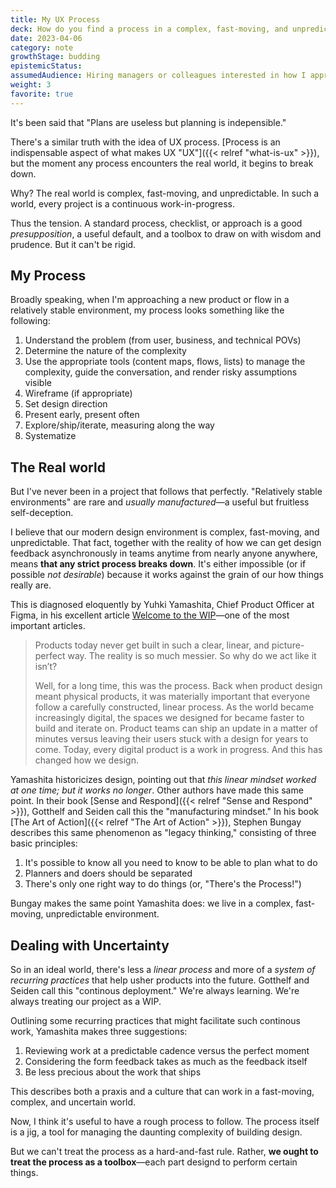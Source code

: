 ```yaml
---
title: My UX Process
deck: How do you find a process in a complex, fast-moving, and unpredictable environment?
date: 2023-04-06
category: note
growthStage: budding
epistemicStatus: 
assumedAudience: Hiring managers or colleagues interested in how I approach UX as a process. Nothing novel here if you've been following industry trends for awhile, but it's worthwhile to me to collect my POV in one place!
weight: 3
favorite: true
---
```


It's been said that "Plans are useless but planning is indepensible."

There's a similar truth with the idea of UX process. [Process is an indispensable aspect of what makes UX "UX"]({{< relref "what-is-ux" >}}), but the moment any process encounters the real world, it begins to break down.

Why? The real world is complex, fast-moving, and unpredictable. In such a world, every project is a continuous work-in-progress.

Thus the tension. A standard process, checklist, or approach is a good _presupposition_, a useful default, and a toolbox to draw on with wisdom and prudence. But it can't be rigid.

## My Process
Broadly speaking, when I'm approaching a new product or flow in a relatively stable environment, my process looks something like the following:

1. Understand the problem (from user, business, and technical POVs)
2. Determine the nature of the complexity
3. Use the appropriate tools (content maps, flows, lists) to manage the complexity, guide the conversation, and render risky assumptions visible
4. Wireframe (if appropriate)
5. Set design direction
6. Present early, present often
7. Explore/ship/iterate, measuring along the way
8. Systematize

## The Real world
But I've never been in a project that follows that perfectly. "Relatively stable environments" are rare and _usually manufactured_—a useful but fruitless self-deception.

I believe that our modern design environment is complex, fast-moving, and unpredictable. That fact, together with the reality of how we can get design feedback asynchronously in teams anytime from nearly anyone anywhere, means **that any strict process breaks down**. It's either impossible (or if possible _not desirable_) because it works against the grain of our how things really are.

This is diagnosed eloquently by Yuhki Yamashita, Chief Product Officer at Figma, in his excellent article [Welcome to the WIP](https://www.figma.com/blog/welcome-to-the-wip/)—one of the most important articles.

> Products today never get built in such a clear, linear, and picture-perfect way. The reality is so much messier. So why do we act like it isn’t?  
>   
> Well, for a long time, this was the process. Back when product design meant physical products, it was materially important that everyone follow a carefully constructed, linear process. As the world became increasingly digital, the spaces we designed for became faster to build and iterate on. Product teams can ship an update in a matter of minutes versus leaving their users stuck with a design for years to come. Today, every digital product is a work in progress. And this has changed how we design.

Yamashita historicizes design, pointing out that _this linear mindset worked at one time; but it works no longer_. Other authors have made this same point. In their book [Sense and Respond]({{< relref "Sense and Respond" >}}), Gotthelf and Seiden call this the "manufacturing mindset." In his book [The Art of Action]({{< relref "The Art of Action" >}}), Stephen Bungay describes this same phenomenon as "legacy thinking," consisting of three basic principles:

1. It's possible to know all you need to know to be able to plan what to do
2. Planners and doers should be separated
3. There's only one right way to do things (or, "There's the Process!")

Bungay makes the same point Yamashita does: we live in a complex, fast-moving, unpredictable environment.

## Dealing with Uncertainty
So in an ideal world, there's less a _linear process_ and more of a _system of recurring practices_ that help usher products into the future. Gotthelf and Seiden call this "continous deployment." We're always learning. We're always treating our project as a WIP.

Outlining some recurring practices that might facilitate such continous work, Yamashita makes three suggestions:

1. Reviewing work at a predictable cadence versus the perfect moment
2. Considering the form feedback takes as much as the feedback itself
3. Be less precious about the work that ships

This describes both a praxis and a culture that can work in a fast-moving, complex, and uncertain world.

Now, I think it's useful to have a rough process to follow. The process itself is a jig, a tool for managing the daunting complexity of building design.

But we can't treat the process as a hard-and-fast rule. Rather, **we ought to treat the process as a toolbox**—each part designd to perform certain things.